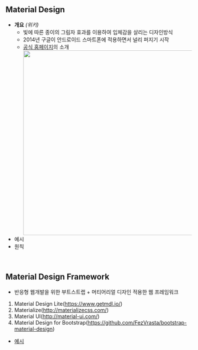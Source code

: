 ## Material Design
- __개요__ _(위키)_
    - 빛에 따른 종이의 그림자 효과를 이용하여 입체감을 살리는 디자인방식
    - 2014년 구글이 안드로이드 스마트폰에 적용하면서 널리 퍼지기 시작
    - [공식 홈페이지]((https://material.io/))의 소개<div><img src="https://user-images.githubusercontent.com/60066472/85191326-63d92f00-b2f9-11ea-8ba1-ba4865c10933.PNG" width="500"></div>
- 예시
- 원칙
<br>

## Material Design Framework
- 반응형 웹개발을 위한 부트스트랩 + 머티어리얼 디자인 적용한 웹 프레임워크
1. Material Design Lite(https://www.getmdl.io/)
2. Materialize(http://materializecss.com/)
3. Material UI(http://material-ui.com/)
4. Material Design for Bootstrap(https://github.com/FezVrasta/bootstrap-material-design)
  - [예시](https://react.mdbootstrap.com/)
